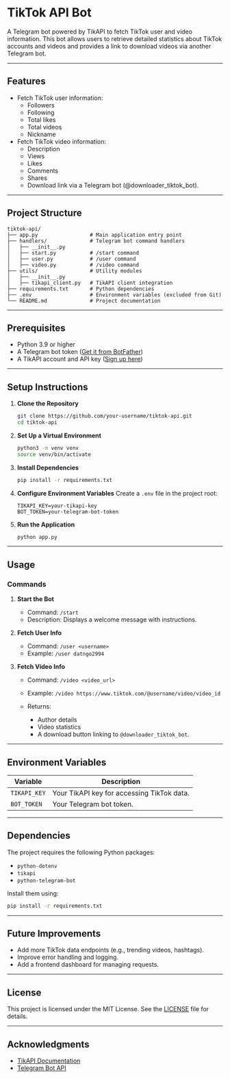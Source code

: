 
# TikTok API Bot

A Telegram bot powered by TikAPI to fetch TikTok user and video information. This bot allows users to retrieve detailed statistics about TikTok accounts and videos and provides a link to download videos via another Telegram bot.

---

## Features

- Fetch TikTok user information:
  - Followers
  - Following
  - Total likes
  - Total videos
  - Nickname
- Fetch TikTok video information:
  - Description
  - Views
  - Likes
  - Comments
  - Shares
  - Download link via a Telegram bot (@downloader_tiktok_bot).

---

## Project Structure

```
tiktok-api/
├── app.py                 # Main application entry point
├── handlers/              # Telegram bot command handlers
│   ├── __init__.py
│   ├── start.py           # /start command
│   ├── user.py            # /user command
│   ├── video.py           # /video command
├── utils/                 # Utility modules
│   ├── __init__.py
│   ├── tikapi_client.py   # TikAPI client integration
├── requirements.txt       # Python dependencies
├── .env                   # Environment variables (excluded from Git)
└── README.md              # Project documentation
```

---

## Prerequisites

- Python 3.9 or higher
- A Telegram bot token ([Get it from BotFather](https://core.telegram.org/bots#botfather))
- A TikAPI account and API key ([Sign up here](https://tikapi.io))

---

## Setup Instructions

1. **Clone the Repository**
   ```bash
   git clone https://github.com/your-username/tiktok-api.git
   cd tiktok-api
   ```

2. **Set Up a Virtual Environment**
   ```bash
   python3 -m venv venv
   source venv/bin/activate
   ```

3. **Install Dependencies**
   ```bash
   pip install -r requirements.txt
   ```

4. **Configure Environment Variables**
   Create a `.env` file in the project root:
   ```env
   TIKAPI_KEY=your-tikapi-key
   BOT_TOKEN=your-telegram-bot-token
   ```

5. **Run the Application**
   ```bash
   python app.py
   ```

---

## Usage

### Commands

1. **Start the Bot**
   - Command: `/start`
   - Description: Displays a welcome message with instructions.

2. **Fetch User Info**
   - Command: `/user <username>`
   - Example: `/user datngo2994`

3. **Fetch Video Info**
   - Command: `/video <video_url>`
   - Example: `/video https://www.tiktok.com/@username/video/video_id`

   - Returns:
     - Author details
     - Video statistics
     - A download button linking to `@downloader_tiktok_bot`.

---

## Environment Variables

| Variable      | Description                    |
|---------------|--------------------------------|
| `TIKAPI_KEY`  | Your TikAPI key for accessing TikTok data. |
| `BOT_TOKEN`   | Your Telegram bot token.       |

---

## Dependencies

The project requires the following Python packages:

- `python-dotenv`
- `tikapi`
- `python-telegram-bot`

Install them using:
```bash
pip install -r requirements.txt
```

---

## Future Improvements

- Add more TikTok data endpoints (e.g., trending videos, hashtags).
- Improve error handling and logging.
- Add a frontend dashboard for managing requests.

---

## License

This project is licensed under the MIT License. See the [LICENSE](LICENSE) file for details.

---

## Acknowledgments

- [TikAPI Documentation](https://tikapi.io/documentation/)
- [Telegram Bot API](https://core.telegram.org/bots/api)
